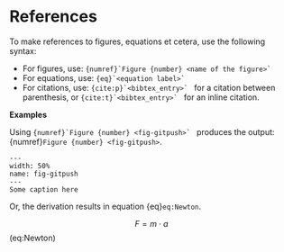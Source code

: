# References

To make references to figures, equations et cetera, use the following syntax:

- For figures, use: ``{numref}`Figure {number} <name of the figure>` ``
- For equations, use: ``{eq}`<equation label>` ``
- For citations, use: ``{cite:p}`<bibtex_entry>` `` for a citation between parenthesis, or ``{cite:t}`<bibtex_entry>` `` for an inline citation.

**Examples**

Using ``{numref}`Figure {number} <fig-gitpush>` `` produces the output: {numref}`Figure {number} <fig-gitpush>`. 
```{figure} ../images/git-push.png
---
width: 50%
name: fig-gitpush
---
Some caption here
```

Or, the derivation results in equation {eq}`eq:Newton`.

$$ F = m\cdot a $$(eq:Newton)



